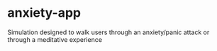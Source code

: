 # anxiety-app
Simulation designed to walk users through an anxiety/panic attack or through a meditative experience
